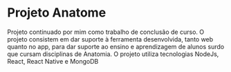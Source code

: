 # Projeto Anatome
 Projeto continuado por mim como trabalho de conclusão de curso. O projeto consistem em dar suporte à ferramenta desenvolvida, tanto web quanto no app, para dar suporte ao ensino e aprendizagem de alunos surdo que cursam disciplinas de Anatomia. O projeto utiliza tecnologias NodeJs, React, React Native e MongoDB
